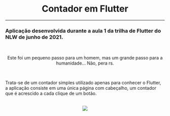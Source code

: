 <H1 align="center">Contador em Flutter</H1>

<hr>

<h3>Aplicação desenvolvida durante a aula 1 da trilha de Flutter do NLW de junho de 2021.</h3>

<br>

<p align="center">Este foi um pequeno passo para um homem, mas um grande passo para a humanidade... Não, pera rs.</p>

<br>

<p>Trata-se de um contador simples utilizado apenas para conhecer o Flutter, a aplicação consiste em uma única página com cabeçalho, um contador que é acrescido a cada clique de um botão.</p>

<br>

<div align="center">
  <img src="https://media-exp3.licdn.com/dms/image/C4E22AQFYJM-AU0knqg/feedshare-shrink_2048_1536/0/1624241754887?e=1626912000&v=beta&t=-fFOLhp4bGNBEied4q3gssvFuvyXpnssdyxVHXtb-JA" align="center" />
</div>
